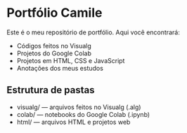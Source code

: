 # Portfólio Camile

Este é o meu repositório de portfólio. Aqui você encontrará:

- Códigos feitos no Visualg
- Projetos do Google Colab
- Projetos em HTML, CSS e JavaScript
- Anotações dos meus estudos

## Estrutura de pastas

- visualg/ — arquivos feitos no Visualg (.alg)
- colab/ — notebooks do Google Colab (.ipynb)
- html/ — arquivos HTML e projetos web
